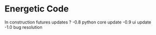 # Energetic Code
In construction
futures updates ?
-0.8 python core update
-0.9 ui update
-1.0 bug resolution
